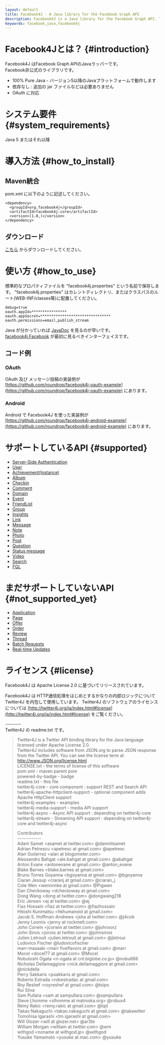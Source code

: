 ```yaml
---
layout: default
title: Facebook4J - A Java library for the Facebook Graph API
description: Facebook4J is a Java library for the Facebook Graph API. This library provides the ease of use like Twitter4J. Facebook4J is an unofficial library.
keywords: facebook,java,facebook4j
---
```

# Facebook4Jとは？ {#introduction}
Facebook4J はFacebook Graph APIのJavaラッパーです。  
Facebook非公式のライブラリです。  

* 100% Pure Java - バージョン5以降のJavaプラットフォームで動作します
* 依存なし : 追加の jar ファイルなどは必要ありません
* OAuth に対応

# システム要件 {#system_requirements}
Java 5 またはそれ以降

# 導入方法 {#how_to_install}
## Maven統合
pom.xml に以下のように記述してください。

    <dependency>
      <groupId>org.facebook4j</groupId>
      <artifactId>facebook4j-core</artifactId>
      <version>[1.0,)</version>
    </dependency>
## ダウンロード
[こちら](http://facebook4j.org/download/facebook4j-core-1.0.1.jar) からダウンロードしてください。 

# 使い方 {#how_to_use}
標準的なプロパティファイルを "facebook4j.properties" という名前で保存します。 "facebook4j.properties" はカレントディレクトリ、またはクラスパスのルート(WEB-INF/classes等)に配置してください。

    debug=true
    oauth.appId=****************
    oauth.appSecret=********************************
    oauth.permissions=email,publish_stream

Java が分かっていれば [JavaDoc](http://facebook4j.org/en/javadoc/index.html "JavaDoc") を見るのが早いです。  
[facebook4j.Facebook](http://facebook4j.org/en/javadoc/facebook4j/Facebook.html "facebook4j.Facebook") が最初に見るべきインターフェイスです。

## コード例

### OAuth

OAuth 及び メッセージ投稿の実装例が [https://github.com/roundrop/facebook4j-oauth-example](https://github.com/roundrop/facebook4j-oauth-example) にあります。

### Android

Android で Facebook4J を使った実装例が [https://github.com/roundrop/facebook4j-android-example](https://github.com/roundrop/facebook4j-android-example) にあります。

# サポートしているAPI {#supported}
* [Server-Side Authentication](https://developers.facebook.com/docs/authentication/server-side/ "Server-Side Authentication")
* [User](https://developers.facebook.com/docs/reference/api/user/ "User")
* [Achievement(Instance)](https://developers.facebook.com/docs/reference/api/achievement/ "Achievement(Instance)")
* [Album](https://developers.facebook.com/docs/reference/api/album/ "Album")
* [Checkin](https://developers.facebook.com/docs/reference/api/checkin/ "Checkin")
* [Comment](https://developers.facebook.com/docs/reference/api/Comment/ "Comment")
* [Domain](https://developers.facebook.com/docs/reference/api/domain/ "Domain")
* [Event](https://developers.facebook.com/docs/reference/api/event/ "Event")
* [FriendList](https://developers.facebook.com/docs/reference/api/FriendList/ "FriendList")
* [Group](https://developers.facebook.com/docs/reference/api/group/ "Group")
* [Insights](https://developers.facebook.com/docs/reference/api/insights/ "Insights")
* [Link](https://developers.facebook.com/docs/reference/api/link/ "Link")
* [Message](https://developers.facebook.com/docs/reference/api/message/ "Message")
* [Note](https://developers.facebook.com/docs/reference/api/note/ "Note")
* [Photo](https://developers.facebook.com/docs/reference/api/photo/ "Photo")
* [Post](https://developers.facebook.com/docs/reference/api/post/ "Post")
* [Question](https://developers.facebook.com/docs/reference/api/question/ "Question")
* [Status message](https://developers.facebook.com/docs/reference/api/status/ "Status message")
* [Video](https://developers.facebook.com/docs/reference/api/video/ "Video")
* [Search](https://developers.facebook.com/docs/reference/api/#searching)
* [FQL](https://developers.facebook.com/docs/reference/fql/)

# まだサポートしていないAPI {#not_supported_yet}
* [Application](https://developers.facebook.com/docs/reference/api/application/ "Application")
* [Page](https://developers.facebook.com/docs/reference/api/page/ "Page")
* [Offer](https://developers.facebook.com/docs/reference/api/offer/ "Offer")
* [Order ](https://developers.facebook.com/docs/reference/api/order/ "Order ")
* [Review](https://developers.facebook.com/docs/reference/api/Review/ "Review")
* [Thread](https://developers.facebook.com/docs/reference/api/thread/ "Thread")
* [Batch Requests](https://developers.facebook.com/docs/reference/api/batch/ "Batch Requests")
* [Real-time Updates](https://developers.facebook.com/docs/reference/api/realtime/ "Real-time Updates")

# ライセンス {#license}
Facebook4J は Apache License 2.0 に基づいてリリースされています。

Facebook4J は HTTP通信処理をはじめとするかなりの内部ロジックについて Twitter4J を内包して使用しています。 Twitter4J のソフトウェアのライセンスについては [http://twitter4j.org/ja/index.html#license](http://twitter4j.org/ja/index.html#license) をご覧ください。

\--------  
Twitter4J の readme.txt です。

>  Twitter4J is a Twitter API binding library for the Java language licensed under Apache License 2.0.  
>  Twitter4J includes software from JSON.org to parse JSON response from the Twitter API. You can see the license term at http://www.JSON.org/license.html  
> LICENSE.txt - the terms of license of this software  
> pom.xml - maven parent pom  
> powered-by-badge - badge  
> readme.txt - this file  
> twitter4j-core - core component : support REST and Search API  
> twitter4j-apache-httpclient-support - optional component adds Apache HttpClient support  
> twitter4j-examples - examples  
> twitter4j-media-support - media API support  
> twitter4j-async - Async API support : depending on twitter4j-core  
> twitter4j-stream - Streaming API support : depending on twitter4j-core and twitter4j-async  
> 
> Contributors  
> \------------  
> Adam Samet &lt;asamet at twitter.com&gt; @damnitsamet  
> Adrian Petrescu &lt;apetresc at gmail.com&gt; @apetresc  
> Alan Gutierrez &lt;alan at blogometer.com&gt;  
> Alessandro Bahgat &lt;ale.bahgat at gmail.com&gt; @abahgat  
> Anton Evane &lt;antonevane at gmail.com&gt; @anton_evane  
> Blake Barnes &lt;blake.barnes at gmail.com&gt;  
> Bruno Torres Goyanna &lt;bgoyanna at gmail.com&gt; @bgoyanna  
> Ciaran Jessup &lt;ciaranj at gmail.com&gt; @ciaran_j  
> Cole Wen &lt;wennnnke at gmail.com&gt; @Pigwen  
> Dan Checkoway &lt;dcheckoway at gmail.com&gt;  
> Dong Wang &lt;dong at twitter.com&gt; @dongwang218  
> Eric Jensen &lt;ej at twitter.com&gt; @ej  
> Fiaz Hossain &lt;fiaz at twitter.com&gt; @fiazhossain  
> Hitoshi Kunimatsu &lt;hkhumanoid at gmail.com&gt;  
> Jacob S. Hoffman-Andrews &lt;jsha at twitter.com&gt; @j4cob  
> Jenny Loomis &lt;jenny at rockmelt.com&gt;  
> John Corwin &lt;jcorwin at twitter.com&gt; @johnxorz  
> John Sirois &lt;jsirois at twitter.com&gt; @johnsirois  
> Julien Letrouit &lt;julien.letrouit at gmail.com&gt; @jletroui  
> Ludovico Fischer @ludovicofischer  
> marr-masaaki &lt;marr fiveflavors at gmail.com&gt; @marr  
> Mocel &lt;docel77 at gmail.com&gt; @Mocel  
> Nobutoshi Ogata &lt;n-ogata at cnt.biglobe.co.jp&gt; @nobu666  
> Nicholas Dellamaggiore &lt;nick.dellamaggiore at gmail.com&gt; @nickdella  
> Perry Sakkaris &lt;psakkaris at gmail.com&gt;  
> Roberto Estrada &lt;robestradac at gmail.com&gt;  
> Roy Reshef &lt;royreshef at gmail.com&gt; @tsipo  
> Rui Silva  
> Sam Pullara &lt;sam at sampullara.com&gt; @sampullara  
> Steve Lhomme &lt;slhomme at matroska.org&gt; @robux4  
> Rémy Rakic &lt;remy.rakic at gmail.com&gt; @lqd  
> Takao Nakaguchi &lt;takao.nakaguchi at gmail.com&gt; @takawitter  
> Tomohisa Igarashi &lt;tm.igarashi at gmail.com&gt;  
> Will Glozer &lt;will at glozer.net&gt; @ar3te  
> William Morgan &lt;william at twitter.com&gt; @wm  
> withgod &lt;noname at withgod.jp&gt; @withgod  
> Yusuke Yamamoto &lt;yusuke at mac.com&gt; @yusuke
